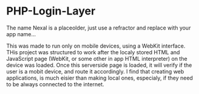 # PHP-Login-Layer
The name Nexal is a placeolder, just use a refractor and replace with your app name...

This was made to run only on mobile devices, using a WebKit interface. THis project was structured to work after the localy stored HTML and JavaScript page (WebKit, or some other in app HTML interpreter) on the device was loaded. Once this serverside page is loaded, it will verify if the user is a mobit device, and route it accordingly. I find that creating web applications, is much eisier than making local ones, especialy, if they need to be always connected to the internet.
